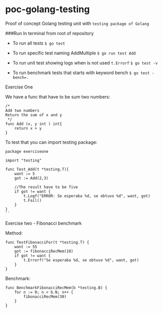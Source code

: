 # poc-golang-testing

Proof of concept Golang testing unit with `testing package of Golang`

###Run
In terminal from root of repository

- To run all tests
  `$ go test`

- To run specific test naming AddMultiple
  `$ go run test Add`

- To run unit test showing logs when is not used `t.Errorf`
  `$ go test -v`

- To run benchmark tests that starts with keyword bench
 `$ go test -bench=.`

Exercise One

We have a func that have to be sum two numbers:

```
/*
Add two numbers
Return the sum of x and y
 */
func Add (x, y int ) int{
	return x + y
}
```

To test that you can import testing package:

```
package exerciseone

import "testing"

func Test_Add(t *testing.T){
	want := 5
	got := Add(2,3)

	//The result have to be five
	if got != want {
		t.Logf("ERROR: Se esperaba %d, se obtuvo %d", want, got)
		t.Fail()
	}
}
``
```
 Exercise two - Fibonacci benchmark

Method:
```
func TestFibonacciFor(t *testing.T) {
	want := 55
	got := fibonacciRecMem(10)
	if got != want {
		t.Errorf("Se esperaba %d, se obtuvo %d", want, got)
	}
}
```
Benchmark:
```
func BenchmarkFibonacciRecMem(b *testing.B) {
	for n := 0; n < b.N; n++ {
		fibonacciRecMem(30)
	}
}
```
